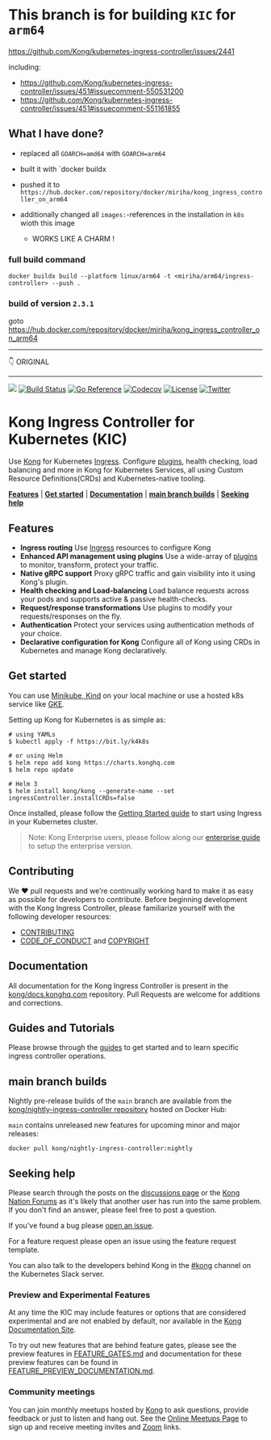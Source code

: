 
# This branch is for building `KIC` for `arm64` 

https://github.com/Kong/kubernetes-ingress-controller/issues/2441

including:

- https://github.com/Kong/kubernetes-ingress-controller/issues/451#issuecomment-550531200
- https://github.com/Kong/kubernetes-ingress-controller/issues/451#issuecomment-551161855

## What I have done?

- replaced all `GOARCH=amd64` with `GOARCH=arm64`
- built it with `docker buildx
- pushed it to `https://hub.docker.com/repository/docker/miriha/kong_ingress_controller_on_arm64`

- additionally changed all `images:`-references in the installation in `k8s` wioth this image
  - WORKS LIKE A CHARM !

### full build command

`docker buildx build --platform linux/arm64 -t <miriha/arm64/ingress-controller> --push .`

### build of version `2.3.1`

goto https://hub.docker.com/repository/docker/miriha/kong_ingress_controller_on_arm64

---

👇 ORIGINAL 

---

[![][kong-logo]][kong-url]
[![Build Status](https://github.com/kong/kubernetes-ingress-controller/workflows/Test/badge.svg)](https://github.com/kong/kubernetes-ingress-controller/actions?query=branch%3Amaster+event%3Apush)
[![Go Reference](https://pkg.go.dev/badge/github.com/kong/kubernetes-ingress-controller/v2.svg)](https://pkg.go.dev/github.com/kong/kubernetes-ingress-controller/v2)
[![Codecov](https://codecov.io/gh/Kong/kubernetes-ingress-controller/branch/main/graph/badge.svg?token=S1aqcXiGEo)](https://codecov.io/gh/Kong/kubernetes-ingress-controller)
[![License](https://img.shields.io/badge/License-Apache%202.0-blue.svg)](https://github.com/Kong/kong/blob/master/LICENSE)
[![Twitter](https://img.shields.io/twitter/follow/thekonginc.svg?style=social&label=Follow)](https://twitter.com/intent/follow?screen_name=thekonginc)

# Kong Ingress Controller for Kubernetes (KIC)

Use [Kong][kong] for Kubernetes [Ingress][ingress].
Configure [plugins][kong-hub], health checking,
load balancing and more in Kong
for Kubernetes Services, all using
Custom Resource Definitions(CRDs) and Kubernetes-native tooling.

[**Features**](#features) | [**Get started**](#get-started) | [**Documentation**](#documentation) | [**main branch builds**](#main-branch-builds) | [**Seeking help**](#seeking-help)

## Features

- **Ingress routing**
  Use [Ingress][ingress] resources to configure Kong
- **Enhanced API management using plugins**
  Use a wide-array of [plugins][kong-hub]
  to monitor, transform, protect your traffic.
- **Native gRPC support**
  Proxy gRPC traffic and gain visibility into it using
  Kong's plugin.
- **Health checking and Load-balancing**
  Load balance requests across your pods and supports active & passive health-checks.
- **Request/response transformations**
  Use plugins to
  modify your requests/responses on the fly.
- **Authentication**
  Protect your services using authentication methods
  of your choice.
- **Declarative configuration for Kong**
  Configure all of Kong
  using CRDs in Kubernetes and manage Kong declaratively.

## Get started

You can use
[Minikube, Kind](https://kubernetes.io/docs/tasks/tools/)
on your local machine or use
a hosted k8s service like
[GKE](https://cloud.google.com/kubernetes-engine/).

Setting up Kong for Kubernetes is as simple as:

```shell
# using YAMLs
$ kubectl apply -f https://bit.ly/k4k8s

# or using Helm
$ helm repo add kong https://charts.konghq.com
$ helm repo update

# Helm 3
$ helm install kong/kong --generate-name --set ingressController.installCRDs=false
```

Once installed, please follow the [Getting Started guide][getting-started-guide]
to start using Ingress in your Kubernetes cluster.

> Note: Kong Enterprise users, please follow along our
[enterprise guide][k4k8s-enterprise-setup] to setup the enterprise version.

## Contributing

We ❤️ pull requests and we’re continually working hard to make it as easy as possible for developers to contribute. Before beginning development with the Kong Ingress Controller, please familiarize yourself with the following developer resources:
- [CONTRIBUTING](CONTRIBUTING.md)
- [CODE_OF_CONDUCT](CODE_OF_CONDUCT.md) and [COPYRIGHT](https://github.com/Kong/kong/blob/master/COPYRIGHT)

## Documentation

All documentation for the Kong Ingress Controller is present in the [kong/docs.konghq.com](https://github.com/kong/docs.konghq.com) repository. Pull Requests are welcome for additions and corrections.

## Guides and Tutorials

Please browse through the [guides][guides] to get started and to learn specific ingress controller operations.

## main branch builds

Nightly pre-release builds of the `main` branch are available from the
[kong/nightly-ingress-controller repository][nightly-images] hosted on Docker Hub:

`main` contains unreleased new features for upcoming minor and major releases:

```
docker pull kong/nightly-ingress-controller:nightly
```

## Seeking help

Please search through the posts on the [discussions
page](https://github.com/Kong/kubernetes-ingress-controller/discussions)
or the [Kong Nation Forums](https://discuss.konghq.com/c/kubernetes)
as it's likely that another user has run into the same problem.
If you don't find an answer, please feel free to post a question.

If you've found a bug please [open an issue](https://github.com/kong/kubernetes-ingress-controller/issues).

For a feature request please open an issue using the feature request template.

You can also talk to the developers behind Kong in the
[#kong](https://kubernetes.slack.com/messages/kong) channel on the
Kubernetes Slack server.

### Preview and Experimental Features

At any time the KIC may include features or options that are considered
experimental and are not enabled by default, nor available in the [Kong
Documentation Site][kongdocs].

To try out new features that are behind feature gates, please see the
preview features in [FEATURE_GATES.md][fgates] and documentation for these
preview features can be found in [FEATURE_PREVIEW_DOCUMENTATION.md][fpreview].

[kongdocs]:https://docs.konghq.com
[fgates]:/FEATURE_GATES.md
[fpreview]:/FEATURE_PREVIEW_DOCUMENTATION.md

### Community meetings

You can join monthly meetups hosted by [Kong](https://konghq.com) to ask questions, provide feedback or just to listen and hang out.
See the [Online Meetups Page](https://konghq.com/online-meetups/) to sign up and receive meeting invites and [Zoom](https://zoom.us) links.

[ingress]: https://kubernetes.io/docs/concepts/services-networking/ingress/
[kong]: https://konghq.com/kong-community-edition/
[kong-hub]: https://docs.konghq.com/hub/
[docs]: https://docs.konghq.com/kubernetes-ingress-controller/latest/introduction/
[deployment]: https://docs.konghq.com/kubernetes-ingress-controller/latest/deployment/overview/
[annotations]: https://docs.konghq.com/kubernetes-ingress-controller/latest/references/annotations/
[crds]: https://docs.konghq.com/kubernetes-ingress-controller/latest/references/custom-resources/
[faqs]: https://docs.konghq.com/kubernetes-ingress-controller/latest/faq/
[getting-started-guide]: https://docs.konghq.com/kubernetes-ingress-controller/latest/guides/getting-started/
[docker-images]: https://hub.docker.com/r/kong/kubernetes-ingress-controller
[nightly-images]: https://hub.docker.com/r/kong/nightly-ingress-controller
[kong-url]: https://konghq.com/
[kong-logo]: https://konghq.com/wp-content/uploads/2018/05/kong-logo-github-readme.png
[k4k8s-enterprise-setup]: https://docs.konghq.com/kubernetes-ingress-controller/latest/deployment/k4k8s-enterprise/
[guides]: https://docs.konghq.com/kubernetes-ingress-controller/latest/guides/overview/
